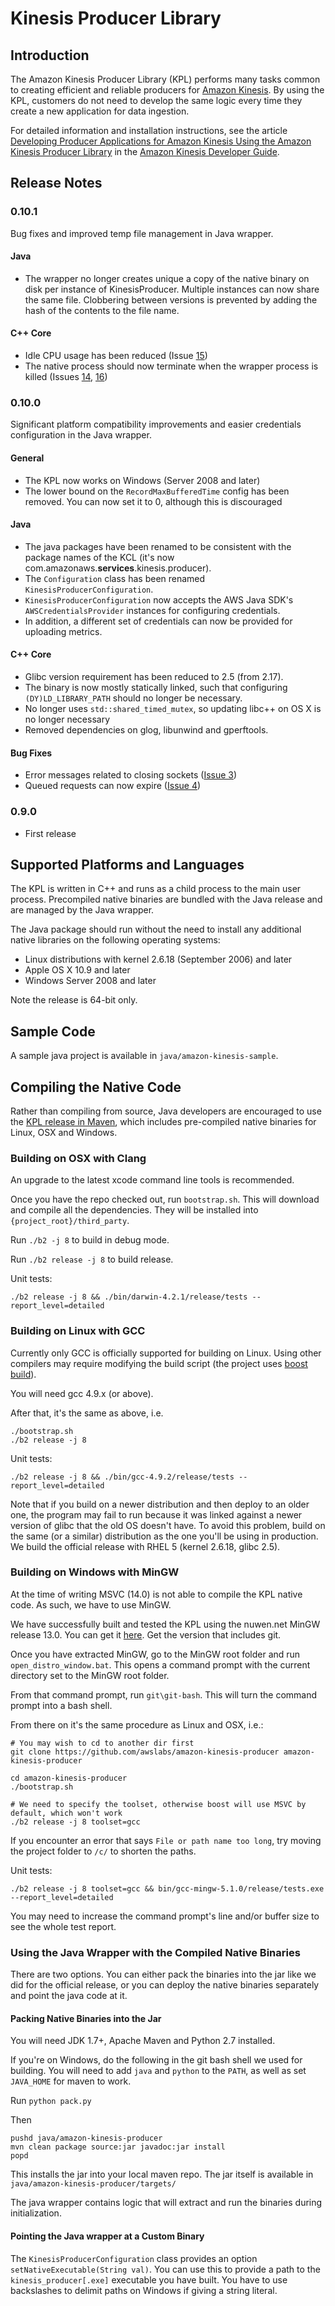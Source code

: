 # Kinesis Producer Library

## Introduction

The Amazon Kinesis Producer Library (KPL) performs many tasks common to creating efficient and reliable producers for [Amazon Kinesis][amazon-kinesis]. By using the KPL, customers do not need to develop the same logic every time they create a new application for data ingestion.

For detailed information and installation instructions, see the article [Developing Producer Applications for Amazon Kinesis Using the Amazon Kinesis Producer Library][amazon-kpl-docs] in the [Amazon Kinesis Developer Guide][kinesis-developer-guide].

## Release Notes

### 0.10.1

Bug fixes and improved temp file management in Java wrapper.

#### Java

+ The wrapper no longer creates unique a copy of the native binary on disk per instance of KinesisProducer. Multiple instances can now share the same file. Clobbering between versions is prevented by adding the hash of the contents to the file name.

#### C++ Core

+ Idle CPU usage has been reduced (Issue [15](https://github.com/awslabs/amazon-kinesis-producer/issues/15))
+ The native process should now terminate when the wrapper process is killed (Issues [14](https://github.com/awslabs/amazon-kinesis-producer/issues/14), [16](https://github.com/awslabs/amazon-kinesis-producer/issues/16))

### 0.10.0

Significant platform compatibility improvements and easier credentials configuration in the Java wrapper.

#### General

+ The KPL now works on Windows (Server 2008 and later)
+ The lower bound on the `RecordMaxBufferedTime` config has been removed. You can now set it to 0, although this is discouraged

#### Java

+ The java packages have been renamed to be consistent with the package names of the KCL (it's now com.amazonaws.__services__.kinesis.producer).
+ The `Configuration` class has been renamed `KinesisProducerConfiguration`.
+ `KinesisProducerConfiguration` now accepts the AWS Java SDK's `AWSCredentialsProvider` instances for configuring credentials.
+ In addition, a different set of credentials can now be provided for uploading metrics.

#### C++ Core

+ Glibc version requirement has been reduced to 2.5 (from 2.17).
+ The binary is now mostly statically linked, such that configuring `(DY)LD_LIBRARY_PATH` should no longer be necessary.
+ No longer uses `std::shared_timed_mutex`, so updating libc++ on OS X is no longer necessary
+ Removed dependencies on glog, libunwind and gperftools.

#### Bug Fixes

+ Error messages related to closing sockets ([Issue 3](https://github.com/awslabs/amazon-kinesis-producer/issues/3))
+ Queued requests can now expire ([Issue 4](https://github.com/awslabs/amazon-kinesis-producer/issues/4))

### 0.9.0
+ First release

## Supported Platforms and Languages

The KPL is written in C++ and runs as a child process to the main user process. Precompiled native binaries are bundled with the Java release and are managed by the Java wrapper.

The Java package should run without the need to install any additional native libraries on the following operating systems:

+ Linux distributions with kernel 2.6.18 (September 2006) and later
+ Apple OS X 10.9 and later
+ Windows Server 2008 and later

Note the release is 64-bit only.

[kinesis-developer-guide]: http://docs.aws.amazon.com/kinesis/latest/dev/introduction.html
[amazon-kinesis]: http://aws.amazon.com/kinesis
[amazon-kpl-docs]: http://docs.aws.amazon.com/kinesis/latest/dev/developing-producers-with-kpl.html

## Sample Code

A sample java project is available in `java/amazon-kinesis-sample`.

## Compiling the Native Code

Rather than compiling from source, Java developers are encouraged to use the [KPL release in Maven](https://search.maven.org/#search%7Cga%7C1%7Camazon-kinesis-producer), which includes pre-compiled native binaries for Linux, OSX and Windows.

### Building on OSX with Clang

An upgrade to the latest xcode command line tools is recommended.

Once you have the repo checked out, run `bootstrap.sh`. This will download and compile all the dependencies. They will be installed into `{project_root}/third_party`.

Run `./b2 -j 8` to build in debug mode.

Run `./b2 release -j 8` to build release.

Unit tests:

```
./b2 release -j 8 && ./bin/darwin-4.2.1/release/tests --report_level=detailed
```

### Building on Linux with GCC

Currently only GCC is officially supported for building on Linux. Using other compilers may require modifying the build script (the project uses [boost build](http://www.boost.org/build/)).

You will need gcc 4.9.x (or above).

After that, it's the same as above, i.e.

```
./bootstrap.sh
./b2 release -j 8
```

Unit tests:

```
./b2 release -j 8 && ./bin/gcc-4.9.2/release/tests --report_level=detailed
```

Note that if you build on a newer distribution and then deploy to an older one, the program may fail to run because it was linked against a newer version of glibc that the old OS doesn't have. To avoid this problem, build on the same (or a similar) distribution as the one you'll be using in production. We build the official release with RHEL 5 (kernel 2.6.18, glibc 2.5).

### Building on Windows with MinGW

At the time of writing MSVC (14.0) is not able to compile the KPL native code. As such, we have to use MinGW.

We have successfully built and tested the KPL using the nuwen.net MinGW release 13.0. You can get it [here](http://nuwen.net/mingw.html). Get the version that includes git.

Once you have extracted MinGW, go to the MinGW root folder and run `open_distro_window.bat`. This opens a command prompt with the current directory set to the MinGW root folder.

From that command prompt, run `git\git-bash`. This will turn the command prompt into a bash shell.

From there on it's the same procedure as Linux and OSX, i.e.:

```
# You may wish to cd to another dir first
git clone https://github.com/awslabs/amazon-kinesis-producer amazon-kinesis-producer

cd amazon-kinesis-producer
./bootstrap.sh

# We need to specify the toolset, otherwise boost will use MSVC by default, which won't work
./b2 release -j 8 toolset=gcc
```

If you encounter an error that says `File or path name too long`, try moving the project folder to `/c/` to shorten the paths.

Unit tests:

```
./b2 release -j 8 toolset=gcc && bin/gcc-mingw-5.1.0/release/tests.exe --report_level=detailed
```

You may need to increase the command prompt's line and/or buffer size to see the whole test report.

### Using the Java Wrapper with the Compiled Native Binaries

There are two options. You can either pack the binaries into the jar like we did for the official release, or you can deploy the native binaries separately and point the java code at it.

#### Packing Native Binaries into the Jar

You will need JDK 1.7+, Apache Maven and Python 2.7 installed.

If you're on Windows, do the following in the git bash shell we used for building. You will need to add `java` and `python` to the `PATH`, as well as set `JAVA_HOME` for maven to work. 

Run `python pack.py`

Then

```
pushd java/amazon-kinesis-producer
mvn clean package source:jar javadoc:jar install
popd
```
This installs the jar into your local maven repo. The jar itself is available in `java/amazon-kinesis-producer/targets/`

The java wrapper contains logic that will extract and run the binaries during initialization.

#### Pointing the Java wrapper at a Custom Binary

The `KinesisProducerConfiguration` class provides an option `setNativeExecutable(String val)`. You can use this to provide a path to the `kinesis_producer[.exe]` executable you have built. You have to use backslashes to delimit paths on Windows if giving a string literal.

